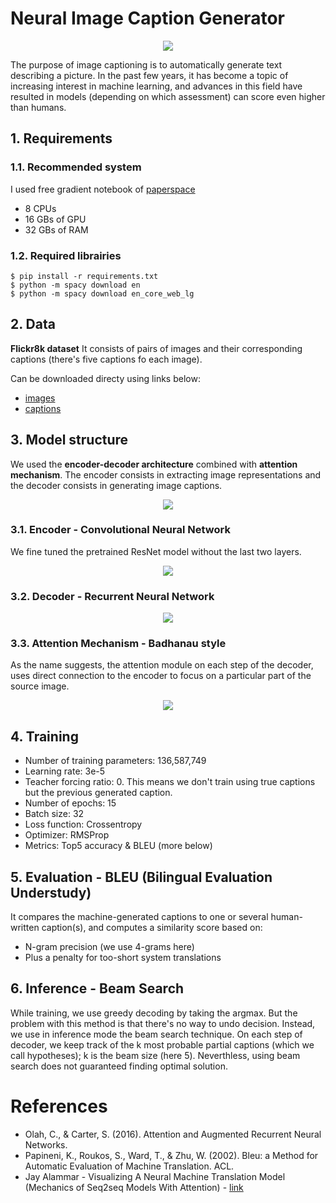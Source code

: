# Neural Image Caption Generator

<p align="center">
  <img src='https://encrypted-tbn0.gstatic.com/images?q=tbn%3AANd9GcSLUUAH8u0JlsGbVVjIJBPojpW34px4JR4_SXPS_mN5QrFZncLD&usqp=CAU'>
</p>

The purpose of image captioning is to automatically generate text describing a picture. In the past few years, it has become a topic of increasing interest in machine learning, and advances in this field have resulted in models (depending on which assessment) can score even higher than humans.


## 1. Requirements

### 1.1. Recommended system

I used free gradient notebook of [paperspace](https://www.paperspace.com/)

- 8 CPUs
- 16 GBs of GPU
- 32 GBs of RAM

### 1.2. Required librairies

```shell
$ pip install -r requirements.txt
$ python -m spacy download en
$ python -m spacy download en_core_web_lg
```

## 2. Data

**Flickr8k dataset** It consists of pairs of images and their corresponding captions (there's five captions fo each image).

Can be downloaded directy using links below:
- [images](https://github.com/jbrownlee/Datasets/releases/download/Flickr8k/Flickr8k_Dataset.zip)
- [captions](https://github.com/jbrownlee/Datasets/releases/download/Flickr8k/Flickr8k_text.zip)

## 3. Model structure

We used the **encoder-decoder architecture** combined with **attention mechanism**. The encoder consists in extracting image representations and the decoder consists in generating image captions.

<p align="center">
  <img src='https://nlpoverview.com/img/image_caption.png'>
</p>

### 3.1. Encoder - Convolutional Neural Network

We fine tuned the pretrained ResNet model without the last two layers.

<p align="center">
  <img src='https://www.researchgate.net/profile/Seunghyoung_Ryu/publication/329954455/figure/fig1/AS:725290594623488@1549934161033/The-structure-of-ResNet-12.png'>
</p>

### 3.2. Decoder - Recurrent Neural Network

<p align="center">
  <img src='https://www.researchgate.net/profile/Savvas_Varsamopoulos/publication/329362532/figure/fig5/AS:699592479870977@1543807253596/Structure-of-the-LSTM-cell-and-equations-that-describe-the-gates-of-an-LSTM-cell.jpg'>
</p>

### 3.3. Attention Mechanism - Badhanau style

As the name suggests, the attention module on each step of the decoder, uses direct connection to the encoder to focus on a particular part of the source image.

<p align="center">
  <img src='https://miro.medium.com/max/1880/0*7YHLBPzQJv_iFKwL.png'>
</p>


## 4. Training

- Number of training parameters: 136,587,749
- Learning rate: 3e-5
- Teacher forcing ratio: 0. This means we don't train using true captions but the previous generated caption.
- Number of epochs: 15
- Batch size: 32
- Loss function: Crossentropy
- Optimizer: RMSProp
- Metrics: Top5 accuracy & BLEU (more below)

## 5. Evaluation - BLEU (Bilingual Evaluation Understudy)

It compares the machine-generated captions to one or several human-written caption(s), and computes a similarity score based on:
- N-gram precision (we use 4-grams here)
- Plus a penalty for too-short system translations

## 6. Inference - Beam Search
While training, we use greedy decoding by taking the argmax. But the problem with this method is that there's no way to undo decision. Instead, we use in inference mode the beam search technique. On each step of decoder, we keep track of the k most probable partial captions (which we call hypotheses); k is the beam size (here 5). Neverthless, using beam search does not guaranteed finding optimal solution.

# References
- Olah, C., & Carter, S. (2016). Attention and Augmented Recurrent Neural Networks.
- Papineni, K., Roukos, S., Ward, T., & Zhu, W. (2002). Bleu: a Method for Automatic Evaluation of Machine Translation. ACL.
- Jay Alammar - Visualizing A Neural Machine Translation Model (Mechanics of Seq2seq Models With Attention) - [link](http://jalammar.github.io/visualizing-neural-machine-translation-mechanics-of-seq2seq-models-with-attention/)